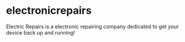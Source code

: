 # electronicrepairs
Electric Repairs is a electronic repairing company dedicated to get your device back up and running!

